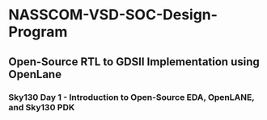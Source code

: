 # NASSCOM-VSD-SOC-Design-Program

## Open-Source RTL to GDSII Implementation using OpenLane

### Sky130 Day 1 - Introduction to Open-Source EDA, OpenLANE, and Sky130 PDK
